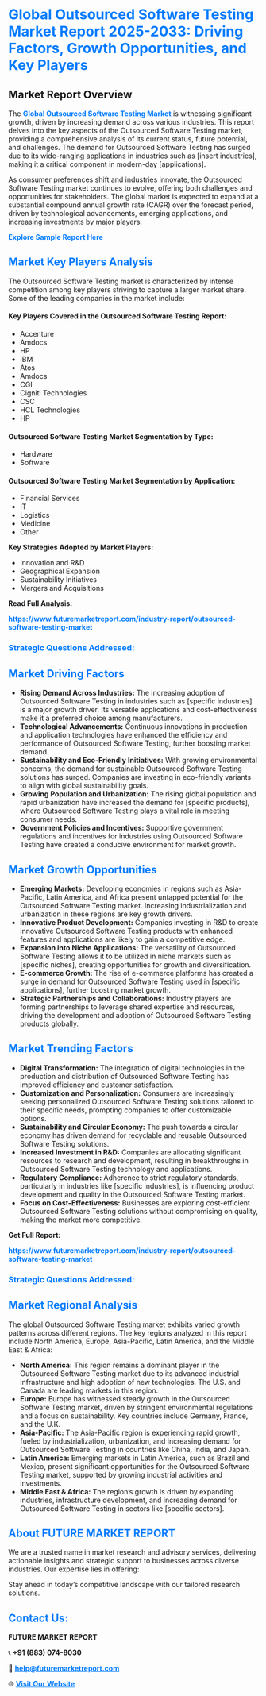 <h1 style="color: #007BFF;">Global Outsourced Software Testing Market Report 2025-2033: Driving Factors, Growth Opportunities, and Key Players</h1>

<section id="overview">
<h2>Market Report Overview</h2>
<p>The <a href="https://www.futuremarketreport.com/industry-report/outsourced-software-testing-market" style="color: #007BFF; text-decoration: none;"><strong>Global Outsourced Software Testing Market</strong></a> is witnessing significant growth, driven by increasing demand across various industries. This report delves into the key aspects of the Outsourced Software Testing market, providing a comprehensive analysis of its current status, future potential, and challenges. The demand for Outsourced Software Testing has surged due to its wide-ranging applications in industries such as [insert industries], making it a critical component in modern-day [applications].</p>
<p>As consumer preferences shift and industries innovate, the Outsourced Software Testing market continues to evolve, offering both challenges and opportunities for stakeholders. The global market is expected to expand at a substantial compound annual growth rate (CAGR) over the forecast period, driven by technological advancements, emerging applications, and increasing investments by major players.</p>
</section>

<section id="overview">
<p><a href="https://www.futuremarketreport.com/request-sample/reportId=50824" style="color: #007BFF; text-decoration: none;"><strong>Explore Sample Report Here</strong></a></p>
</section>

<section id="key-players">
<h2 style="color: #007BFF;">Market Key Players Analysis</h2>
<p>The Outsourced Software Testing market is characterized by intense competition among key players striving to capture a larger market share. Some of the leading companies in the market include:</p>
<h4>Key Players Covered in the Outsourced Software Testing Report:</h4>
<ul><li>Accenture</li><li>Amdocs</li><li>HP</li><li>IBM</li><li>Atos</li><li>Amdocs</li><li>CGI</li><li>Cigniti Technologies</li><li>CSC</li><li>HCL Technologies</li><li>HP</li></ul>
<h4>Outsourced Software Testing Market Segmentation by Type:</h4>
<ul><li>Hardware</li><li>Software</li></ul>

<h4>Outsourced Software Testing Market Segmentation by Application:</h4>
<ul><li>Financial Services</li><li>IT</li><li>Logistics</li><li>Medicine</li><li>Other</li></ul>
<p><strong>Key Strategies Adopted by Market Players:</strong></p>
<ul>
<li>Innovation and R&D</li>
<li>Geographical Expansion</li>
<li>Sustainability Initiatives</li>
<li>Mergers and Acquisitions</li>
</ul>
</section>

<section>
<p><strong>Read Full Analysis: </strong></p><a href="https://www.futuremarketreport.com/industry-report/outsourced-software-testing-market" style="color: #007BFF; text-decoration: none;"><strong>https://www.futuremarketreport.com/industry-report/outsourced-software-testing-market</strong></a>
<h3 style="color: #007BFF;">Strategic Questions Addressed:</h3>
</section>

<section id="driving-factors">
<h2 style="color: #007BFF;">Market Driving Factors</h2>
<ul>
<li><strong>Rising Demand Across Industries:</strong> The increasing adoption of Outsourced Software Testing in industries such as [specific industries] is a major growth driver. Its versatile applications and cost-effectiveness make it a preferred choice among manufacturers.</li>
<li><strong>Technological Advancements:</strong> Continuous innovations in production and application technologies have enhanced the efficiency and performance of Outsourced Software Testing, further boosting market demand.</li>
<li><strong>Sustainability and Eco-Friendly Initiatives:</strong> With growing environmental concerns, the demand for sustainable Outsourced Software Testing solutions has surged. Companies are investing in eco-friendly variants to align with global sustainability goals.</li>
<li><strong>Growing Population and Urbanization:</strong> The rising global population and rapid urbanization have increased the demand for [specific products], where Outsourced Software Testing plays a vital role in meeting consumer needs.</li>
<li><strong>Government Policies and Incentives:</strong> Supportive government regulations and incentives for industries using Outsourced Software Testing have created a conducive environment for market growth.</li>
</ul>
</section>

<section id="growth-opportunities">
<h2 style="color: #007BFF;">Market Growth Opportunities</h2>
<ul>
<li><strong>Emerging Markets:</strong> Developing economies in regions such as Asia-Pacific, Latin America, and Africa present untapped potential for the Outsourced Software Testing market. Increasing industrialization and urbanization in these regions are key growth drivers.</li>
<li><strong>Innovative Product Development:</strong> Companies investing in R&D to create innovative Outsourced Software Testing products with enhanced features and applications are likely to gain a competitive edge.</li>
<li><strong>Expansion into Niche Applications:</strong> The versatility of Outsourced Software Testing allows it to be utilized in niche markets such as [specific niches], creating opportunities for growth and diversification.</li>
<li><strong>E-commerce Growth:</strong> The rise of e-commerce platforms has created a surge in demand for Outsourced Software Testing used in [specific applications], further boosting market growth.</li>
<li><strong>Strategic Partnerships and Collaborations:</strong> Industry players are forming partnerships to leverage shared expertise and resources, driving the development and adoption of Outsourced Software Testing products globally.</li>
</ul>
</section>

<section id="trending-factors">
<h2 style="color: #007BFF;">Market Trending Factors</h2>
<ul>
<li><strong>Digital Transformation:</strong> The integration of digital technologies in the production and distribution of Outsourced Software Testing has improved efficiency and customer satisfaction.</li>
<li><strong>Customization and Personalization:</strong> Consumers are increasingly seeking personalized Outsourced Software Testing solutions tailored to their specific needs, prompting companies to offer customizable options.</li>
<li><strong>Sustainability and Circular Economy:</strong> The push towards a circular economy has driven demand for recyclable and reusable Outsourced Software Testing solutions.</li>
<li><strong>Increased Investment in R&D:</strong> Companies are allocating significant resources to research and development, resulting in breakthroughs in Outsourced Software Testing technology and applications.</li>
<li><strong>Regulatory Compliance:</strong> Adherence to strict regulatory standards, particularly in industries like [specific industries], is influencing product development and quality in the Outsourced Software Testing market.</li>
<li><strong>Focus on Cost-Effectiveness:</strong> Businesses are exploring cost-efficient Outsourced Software Testing solutions without compromising on quality, making the market more competitive.</li>
</ul>
</section>

<section>
<p><strong>Get Full Report: </strong></p><a href="https://www.futuremarketreport.com/industry-report/outsourced-software-testing-market" style="color: #007BFF; text-decoration: none;"><strong>https://www.futuremarketreport.com/industry-report/outsourced-software-testing-market</strong></a>
<h3 style="color: #007BFF;">Strategic Questions Addressed:</h3>
</section>


<section id="regional-analysis">
<h2 style="color: #007BFF;">Market Regional Analysis</h2>
<p>The global Outsourced Software Testing market exhibits varied growth patterns across different regions. The key regions analyzed in this report include North America, Europe, Asia-Pacific, Latin America, and the Middle East & Africa:</p>
<ul>
<li><strong>North America:</strong> This region remains a dominant player in the Outsourced Software Testing market due to its advanced industrial infrastructure and high adoption of new technologies. The U.S. and Canada are leading markets in this region.</li>
<li><strong>Europe:</strong> Europe has witnessed steady growth in the Outsourced Software Testing market, driven by stringent environmental regulations and a focus on sustainability. Key countries include Germany, France, and the U.K.</li>
<li><strong>Asia-Pacific:</strong> The Asia-Pacific region is experiencing rapid growth, fueled by industrialization, urbanization, and increasing demand for Outsourced Software Testing in countries like China, India, and Japan.</li>
<li><strong>Latin America:</strong> Emerging markets in Latin America, such as Brazil and Mexico, present significant opportunities for the Outsourced Software Testing market, supported by growing industrial activities and investments.</li>
<li><strong>Middle East & Africa:</strong> The region’s growth is driven by expanding industries, infrastructure development, and increasing demand for Outsourced Software Testing in sectors like [specific sectors].</li>
</ul>
</section>

<footer>
<h2 style="color: #007BFF;">About FUTURE MARKET REPORT</h2>
<p>We are a trusted name in market research and advisory services, delivering actionable insights and strategic support to businesses across diverse industries. Our expertise lies in offering:</p>

<p>Stay ahead in today’s competitive landscape with our tailored research solutions.</p>

<h2 style="color: #007BFF;">Contact Us:</h2>
<p><strong>FUTURE MARKET REPORT</strong></p>
<p>📞 <strong>+91 (883) 074-8030</strong></p>
<p>📧 <strong><a href="mailto:help@futuremarketreport.com" style="color: #007BFF;">help@futuremarketreport.com</a></strong></p>
<p>🌐 <strong><a href="https://www.futuremarketreport.com/" style="color: #007BFF;">Visit Our Website</a></strong></p>
</footer>